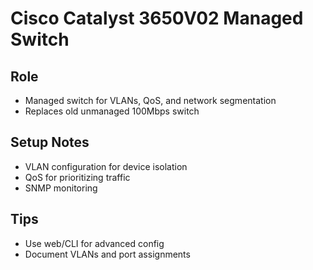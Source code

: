 # Cisco Catalyst 3650V02 Managed Switch

## Role
- Managed switch for VLANs, QoS, and network segmentation
- Replaces old unmanaged 100Mbps switch

## Setup Notes
- VLAN configuration for device isolation
- QoS for prioritizing traffic
- SNMP monitoring

## Tips
- Use web/CLI for advanced config
- Document VLANs and port assignments
